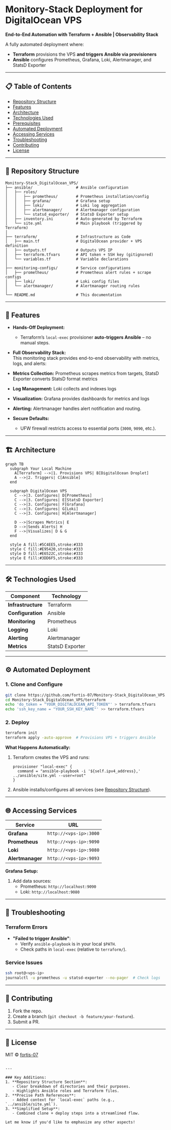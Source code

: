 
#  Monitory-Stack Deployment for DigitalOcean VPS  
**End-to-End Automation with Terraform + Ansible | Observability Stack**  

A fully automated deployment where:  
- **Terraform** provisions the VPS **and triggers Ansible via provisioners**  
- **Ansible** configures Prometheus, Grafana, Loki, Alertmanager, and StatsD Exporter  

---

## 📋 Table of Contents  
- [Repository Structure](#-repository-structure)  
- [Features](#-features)  
- [Architecture](#-architecture)  
- [Technologies Used](#-technologies-used)  
- [Prerequisites](#-prerequisites)  
- [Automated Deployment](#-automated-deployment)  
- [Accessing Services](#-accessing-services)  
- [Troubleshooting](#-troubleshooting)  
- [Contributing](#-contributing)  
- [License](#-license)  

---

## 📂 Repository Structure  
```plaintext
Monitory-Stack_DigitalOcean_VPS/
├── ansible/                   # Ansible configuration
│   ├── roles/
│   │   ├── prometheus/        # Prometheus installation/config
│   │   ├── grafana/           # Grafana setup
│   │   ├── loki/              # Loki log aggregation
│   │   ├── alertmanager/      # Alertmanager configuration
│   │   └── statsd_exporter/   # StatsD Exporter setup
│   ├── inventory.ini          # Auto-generated by Terraform
│   └── site.yml               # Main playbook (triggered by Terraform)
│
├── terraform/                 # Infrastructure as Code
│   ├── main.tf                # DigitalOcean provider + VPS definition
│   ├── outputs.tf             # Outputs VPS IP
│   ├── terraform.tfvars       # API token + SSH key (gitignored)
│   └── variables.tf           # Variable declarations
│
├── monitoring-configs/        # Service configurations
│   ├── prometheus/            # Prometheus alert rules + scrape configs
│   ├── loki/                  # Loki config files
│   └── alertmanager/          # Alertmanager routing rules
│
└── README.md                  # This documentation
```

---

## 🚀 Features  
- **Hands-Off Deployment:**  
  - Terraform’s `local-exec` provisioner **auto-triggers Ansible** – no manual steps.

- **Full Observability Stack:**  
This monitoring stack provides end-to-end observability with metrics, logs, and alerts:
- **Metrics Collection:** Prometheus scrapes metrics from targets, StatsD Exporter converts StatsD format metrics
- **Log Management:** Loki collects and indexes logs
- **Visualization:** Grafana provides dashboards for metrics and logs
- **Alerting:** Alertmanager handles alert notification and routing.
- **Secure Defaults:**  
  - UFW firewall restricts access to essential ports (`3000`, `9090`, etc.).  

---

## 🏗️ Architecture  
```mermaid  
graph TB
  subgraph Your Local Machine
    A[Terraform] -->|1. Provisions VPS| B[DigitalOcean Droplet]
    A -->|2. Triggers| C[Ansible]
  end

  subgraph DigitalOcean VPS
    C -->|3. Configures| D[Prometheus]
    C -->|3. Configures| E[StatsD Exporter]
    C -->|3. Configures| F[Grafana]
    C -->|3. Configures| G[Loki]
    C -->|3. Configures| H[Alertmanager]

    D -->|Scrapes Metrics| E
    D -->|Sends Alerts| H
    F -->|Visualizes| D & G
  end

  style A fill:#5C4EE5,stroke:#333
  style C fill:#E95420,stroke:#333
  style D fill:#E6522C,stroke:#333
  style E fill:#3DD6F5,stroke:#333 
```  

---

## 🛠️ Technologies Used  
| Component         | Technology      |  
|-------------------|-----------------|  
| **Infrastructure**| Terraform       |  
| **Configuration** | Ansible         |  
| **Monitoring**    | Prometheus      |  
| **Logging**       | Loki            |  
| **Alerting**      | Alertmanager    |  
| **Metrics**       | StatsD Exporter |  

---

## ⚙️ Automated Deployment  
### 1. Clone and Configure  
```bash  
git clone https://github.com/fortis-07/Monitory-Stack_DigitalOcean_VPS.git  
cd Monitory-Stack_DigitalOcean_VPS/terraform  
echo 'do_token = "YOUR_DIGITALOCEAN_API_TOKEN"' > terraform.tfvars  
echo 'ssh_key_name = "YOUR_SSH_KEY_NAME"' >> terraform.tfvars  
```  

### 2. Deploy  
```bash  
terraform init  
terraform apply -auto-approve  # Provisions VPS + triggers Ansible  
```  

**What Happens Automatically:**  
1. Terraform creates the VPS and runs:  
   ```hcl  
   provisioner "local-exec" {  
     command = "ansible-playbook -i '${self.ipv4_address},' ../ansible/site.yml --user=root"  
   }  
   ```  
2. Ansible installs/configures all services (see [Repository Structure](#-repository-structure)).  

---

## 🌐 Accessing Services  
| Service          | URL                                  |  
|------------------|--------------------------------------|  
| **Grafana**      | `http://<vps-ip>:3000`              |  
| **Prometheus**   | `http://<vps-ip>:9090`              |  
| **Loki**         | `http://<vps-ip>:9080`              |  
| **Alertmanager** | `http://<vps-ip>:9093`              |  

**Grafana Setup:**  
1. Add data sources:  
   - Prometheus: `http://localhost:9090`  
   - Loki: `http://localhost:9080`  

---

## 🔧 Troubleshooting  
### **Terraform Errors**  
- **"Failed to trigger Ansible"**:  
  - Verify `ansible-playbook` is in your local `$PATH`.  
  - Check paths in `local-exec` (relative to `terraform/`).  

### **Service Issues**  
```bash  
ssh root@<vps-ip>  
journalctl -u prometheus -u statsd-exporter --no-pager  # Check logs  
```  

---

## 🤝 Contributing  
1. Fork the repo.  
2. Create a branch (`git checkout -b feature/your-feature`).  
3. Submit a PR.  

---

## 📜 License  
MIT © [fortis-07](https://github.com/fortis-07)  
```

---

### Key Additions:  
1. **Repository Structure Section**:  
   - Clear breakdown of directories and their purposes.  
   - Highlights Ansible roles and Terraform files.  
2. **Precise Path References**:  
   - Added context for `local-exec` paths (e.g., `../ansible/site.yml`).  
3. **Simplified Setup**:  
   - Combined clone + deploy steps into a streamlined flow.  

Let me know if you'd like to emphasize any other aspects!

